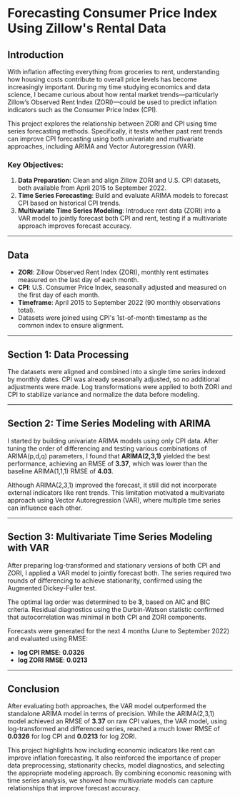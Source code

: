 # Forecasting Consumer Price Index Using Zillow's Rental Data

## Introduction

With inflation affecting everything from groceries to rent, understanding how housing costs contribute to overall price levels has become increasingly important. During my time studying economics and data science, I became curious about how rental market trends—particularly Zillow’s Observed Rent Index (ZORI)—could be used to predict inflation indicators such as the Consumer Price Index (CPI).

This project explores the relationship between ZORI and CPI using time series forecasting methods. Specifically, it tests whether past rent trends can improve CPI forecasting using both univariate and multivariate approaches, including ARIMA and Vector Autoregression (VAR).

### Key Objectives:
1. **Data Preparation**: Clean and align Zillow ZORI and U.S. CPI datasets, both available from April 2015 to September 2022.
2. **Time Series Forecasting**: Build and evaluate ARIMA models to forecast CPI based on historical CPI trends.
3. **Multivariate Time Series Modeling**: Introduce rent data (ZORI) into a VAR model to jointly forecast both CPI and rent, testing if a multivariate approach improves forecast accuracy.

---

## Data

- **ZORI**: Zillow Observed Rent Index (ZORI), monthly rent estimates measured on the last day of each month.
- **CPI**: U.S. Consumer Price Index, seasonally adjusted and measured on the first day of each month.
- **Timeframe**: April 2015 to September 2022 (90 monthly observations total).
- Datasets were joined using CPI's 1st-of-month timestamp as the common index to ensure alignment.

---

## Section 1: Data Processing

The datasets were aligned and combined into a single time series indexed by monthly dates. CPI was already seasonally adjusted, so no additional adjustments were made. Log transformations were applied to both ZORI and CPI to stabilize variance and normalize the data before modeling.

---

## Section 2: Time Series Modeling with ARIMA

I started by building univariate ARIMA models using only CPI data. After tuning the order of differencing and testing various combinations of ARIMA(p,d,q) parameters, I found that **ARIMA(2,3,1)** yielded the best performance, achieving an RMSE of **3.37**, which was lower than the baseline ARIMA(1,1,1) RMSE of **4.03**.

Although ARIMA(2,3,1) improved the forecast, it still did not incorporate external indicators like rent trends. This limitation motivated a multivariate approach using Vector Autoregression (VAR), where multiple time series can influence each other.

---

## Section 3: Multivariate Time Series Modeling with VAR

After preparing log-transformed and stationary versions of both CPI and ZORI, I applied a VAR model to jointly forecast both. The series required two rounds of differencing to achieve stationarity, confirmed using the Augmented Dickey-Fuller test.

The optimal lag order was determined to be **3**, based on AIC and BIC criteria. Residual diagnostics using the Durbin-Watson statistic confirmed that autocorrelation was minimal in both CPI and ZORI components.

Forecasts were generated for the next 4 months (June to September 2022) and evaluated using RMSE:

- **log CPI RMSE**: **0.0326**
- **log ZORI RMSE**: **0.0213**

---

## Conclusion

After evaluating both approaches, the VAR model outperformed the standalone ARIMA model in terms of precision. While the ARIMA(2,3,1) model achieved an RMSE of **3.37** on raw CPI values, the VAR model, using log-transformed and differenced series, reached a much lower RMSE of **0.0326** for log CPI and **0.0213** for log ZORI.

This project highlights how including economic indicators like rent can improve inflation forecasting. It also reinforced the importance of proper data preprocessing, stationarity checks, model diagnostics, and selecting the appropriate modeling approach. By combining economic reasoning with time series analysis, we showed how multivariate models can capture relationships that improve forecast accuracy.
